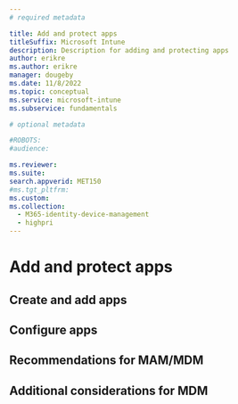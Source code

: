 ```yaml
---
# required metadata

title: Add and protect apps
titleSuffix: Microsoft Intune
description: Description for adding and protecting apps 
author: erikre
ms.author: erikre
manager: dougeby
ms.date: 11/8/2022
ms.topic: conceptual
ms.service: microsoft-intune
ms.subservice: fundamentals

# optional metadata

#ROBOTS:
#audience:

ms.reviewer: 
ms.suite:
search.appverid: MET150
#ms.tgt_pltfrm:
ms.custom: 
ms.collection: 
  - M365-identity-device-management 
  - highpri
---
```

# Add and protect apps

## Create and add apps

## Configure apps

## Recommendations for MAM/MDM

## Additional considerations for MDM
